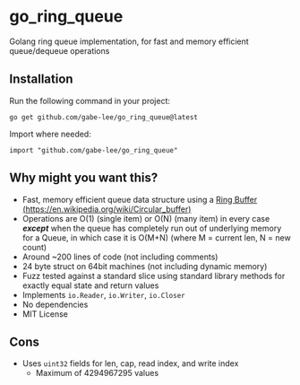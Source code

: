 # go_ring_queue
Golang ring queue implementation, for fast and memory efficient queue/dequeue operations

## Installation
Run the following command in your project:
```
go get github.com/gabe-lee/go_ring_queue@latest
```
Import where needed:
```golang
import "github.com/gabe-lee/go_ring_queue"
```

## Why might you want this?
  - Fast, memory efficient queue data structure using a [Ring Buffer (https://en.wikipedia.org/wiki/Circular_buffer)](https://en.wikipedia.org/wiki/Circular_buffer)
  - Operations are O(1) (single item) or O(N) (many item) in every case **_except_** when the queue has completely run out of underlying memory for a Queue, in which case it is O(M+N) (where M = current len, N = new count)
  - Around ~200 lines of code (not including comments)
  - 24 byte struct on 64bit machines (not including dynamic memory)
  - Fuzz tested against a standard slice using standard library methods for exactly equal state and return values
  - Implements `io.Reader`, `io.Writer`, `io.Closer`
  - No dependencies
  - MIT License
## Cons
  - Uses `uint32` fields for len, cap, read index, and write index
    - Maximum of 4294967295 values
